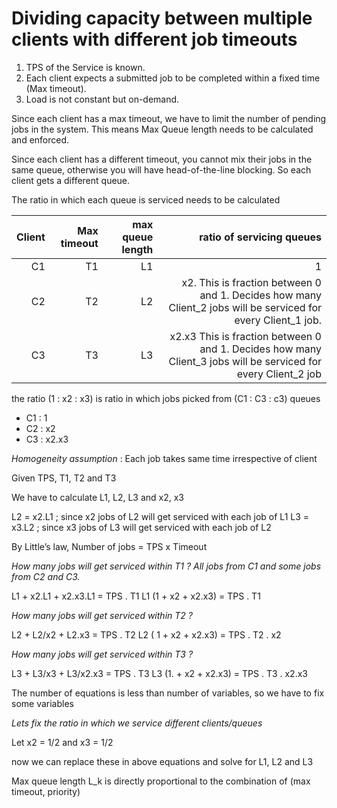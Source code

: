 
# Dividing capacity between multiple clients with different job timeouts

1. TPS of the Service is known.   
2. Each client expects a submitted job to be completed within a fixed time (Max timeout).   
3. Load is not constant but on-demand.

Since each client has a max timeout, we have to limit the number of pending jobs in the system.  This means Max Queue length needs to be calculated and enforced.  

Since each client has a different timeout, you cannot mix their jobs in the same queue, otherwise you will have head-of-the-line blocking.   So each client gets a different queue.    

The ratio in which each queue is serviced needs to be calculated

| Client |  Max timeout | max queue length | ratio of servicing queues |
| -----: |  -------:    | ------------:    | --------------:           |
|  C1    |  T1          |   L1             |  1
|  C2    |  T2          |   L2             | x2.  This is fraction between 0 and 1.  Decides how many Client_2 jobs will be serviced for every Client_1 job.   |
|  C3    |  T3          |   L3             | x2.x3  This is fraction between 0 and 1.  Decides how many Client_3 jobs will be serviced for every Client_2 job |


the ratio (1 : x2 : x3) is ratio in which jobs picked from (C1 : C3 : c3) queues

* C1 : 1
* C2 : x2
* C3 : x2.x3

*Homogeneity assumption* : Each job takes same time irrespective of client

Given TPS, T1, T2 and T3

We have to calculate L1, L2, L3 and x2, x3

L2 = x2.L1 ; since x2 jobs of L2 will get serviced with each job of L1
L3 = x3.L2 ; since x3 jobs of L3 will get serviced with each job of L2

By Little’s law, Number of jobs = TPS x Timeout

*How many jobs will get serviced within T1 ? All jobs from C1 and some jobs from C2 and C3.*

L1 + x2.L1 + x2.x3.L1 = TPS . T1
L1 (1 + x2 + x2.x3) = TPS . T1

*How many jobs will get serviced within T2 ?*

L2 + L2/x2 + L2.x3 = TPS . T2
L2 ( 1 + x2 + x2.x3) = TPS . T2 . x2

*How many jobs will get serviced within T3 ?*

L3 + L3/x3 + L3/x2.x3 = TPS . T3
L3 (1. + x2 + x2.x3) = TPS . T3 . x2.x3

The number of equations is less than number of variables, so we have to fix some variables

*Lets fix the ratio in which we service different clients/queues*

Let x2 = 1/2 and x3 = 1/2

now we can replace these in above equations and solve for L1, L2 and L3

Max queue length L_k is directly proportional to the combination of (max timeout, priority)

